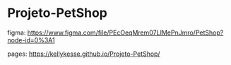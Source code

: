 # Projeto-PetShop

figma: https://www.figma.com/file/PEcOeqMrem07LIMePnJmro/PetShop?node-id=0%3A1

pages: https://kellykesse.github.io/Projeto-PetShop/
